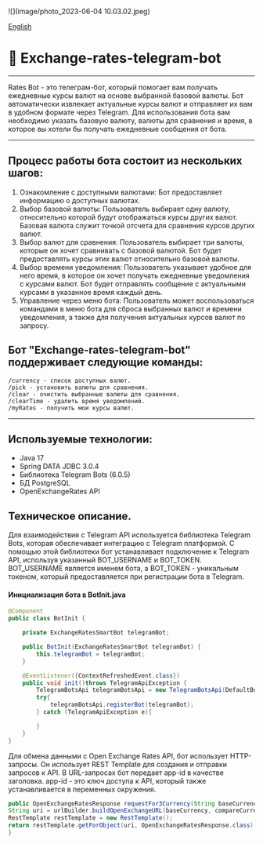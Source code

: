 ![](image/photo_2023-06-04 10.03.02.jpeg) 

[English](README_ENG.md)


# 🤖 Exchange-rates-telegram-bot

----

Rates Bot - это телеграм-бот, который помогает вам получать ежедневные курсы валют на основе выбранной базовой валюты.
Бот автоматически извлекает актуальные курсы валют и отправляет их вам в удобном формате через Telegram. 
Для использования бота вам необходимо указать базовую валюту, валюты для сравнения и время, в которое вы хотели бы
получать ежедневные сообщения от бота.


----

## Процесс работы бота состоит из нескольких шагов:

1. Ознакомление с доступными валютами: Бот предоставляет информацию о доступных валютах.
2. Выбор базовой валюты: Пользователь выбирает одну валюту, относительно которой будут отображаться курсы других валют. 
Базовая валюта служит точкой отсчета для сравнения курсов других валют.
3. Выбор валют для сравнения: Пользователь выбирает три валюты, которые он хочет сравнивать с базовой валютой.
Бот будет предоставлять курсы этих валют относительно базовой валюты.
4. Выбор времени уведомления: Пользователь указывает удобное для него время, в которое он хочет получать ежедневные 
уведомления с курсами валют. Бот будет отправлять сообщение с актуальными курсами в указанное время каждый день.
5. Управление через меню бота: Пользователь может воспользоваться командами в меню бота для сброса выбранных валют
и времени уведомления, а также для получения актуальных курсов валют по запросу.


## Бот "Exchange-rates-telegram-bot" поддерживает следующие команды:

    /currency - список доступных валют.
    /pick - установить валюты для сравнения.
    /clear - очистить выбранные валюты для сравнения.
    /clearTime - удалить время уведомлений.
    /myRates - получить мои курсы валют.


----

## Используемые технологии:

- Java 17
- Spring DATA JDBC 3.0.4
- Библиотека Telegram Bots (6.0.5)
- БД PostgreSQL
- OpenExchangeRates API

## Техническое описание.

Для взаимодействия с Telegram API используется библиотека Telegram Bots, которая обеспечивает интеграцию с Telegram платформой.
С помощью этой библиотеки бот устанавливает подключение к Telegram API, используя указанный BOT_USERNAME и BOT_TOKEN.
BOT_USERNAME является именем бота, а BOT_TOKEN - уникальным токеном, который предоставляется при регистрации бота в Telegram.

#### Инициализация бота в BotInit.java

```java
@Component
public class BotInit {

    private ExchangeRatesSmartBot telegramBot;

    public BotInit(ExchangeRatesSmartBot telegramBot) {
        this.telegramBot = telegramBot;
    }

    @EventListener({ContextRefreshedEvent.class})
    public void init()throws TelegramApiException {
        TelegramBotsApi telegramBotsApi = new TelegramBotsApi(DefaultBotSession.class);
        try{
            telegramBotsApi.registerBot(telegramBot);
        } catch (TelegramApiException e){

        }
    }
}
```

Для обмена данными с Open Exchange Rates API, бот использует HTTP-запросы. Он использует REST Template для создания
и отправки запросов к API. В URL-запросах бот передает app-id в качестве заголовка. app-id - это ключ доступа к API,
который также устанавливается в переменных окружения.

```java 
public OpenExchangeRatesResponse requestFor3Currency(String baseCurrency, List<String> compareCurrency) {
String uri = urlBuilder.buildOpenExchangeURL(baseCurrency, compareCurrency);
RestTemplate restTemplate = new RestTemplate();
return restTemplate.getForObject(uri, OpenExchangeRatesResponse.class);
}
```










